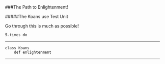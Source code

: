 
###The Path to Enlightenment!

#####The Koans use Test Unit 

Go through this is much as possible!

    5.times do 
    
_____


    class Koans
        def enlightenment
         

_________            
